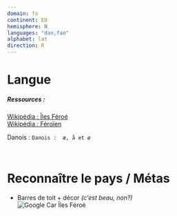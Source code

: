 ```yaml
---
domain: fo
continent: EU
hemisphere: N
languages: "dan,fao"
alphabet: lat
direction: R
---
```


# Langue

##### Ressources :

[Wikipédia : Îles Féroé](https://fr.wikipedia.org/wiki/%C3%8Eles_F%C3%A9ro%C3%A9#Culture)  
[Wikipédia : Féroïen](https://fr.wikipedia.org/wiki/F%C3%A9ro%C3%AFen)

Danois : `Danois :  æ, å et ø`

<br/>

# Reconnaître le pays / Métas

- Barres de toit + décor *(c'est beau, non?)*  
  ![Google Car Îles Féroé](/images/countries/fo/googlecar.png)
